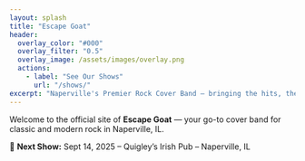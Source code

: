 ```yaml
---
layout: splash
title: "Escape Goat"
header:
  overlay_color: "#000"
  overlay_filter: "0.5"
  overlay_image: /assets/images/overlay.png
  actions:
    - label: "See Our Shows"
      url: "/shows/"
excerpt: "Naperville's Premier Rock Cover Band — bringing the hits, the energy, and the goat jokes."
---
```


Welcome to the official site of **Escape Goat** — your go-to cover band for classic and modern rock in Naperville, IL.

🎸 **Next Show:** Sept 14, 2025 – Quigley’s Irish Pub – Naperville, IL
